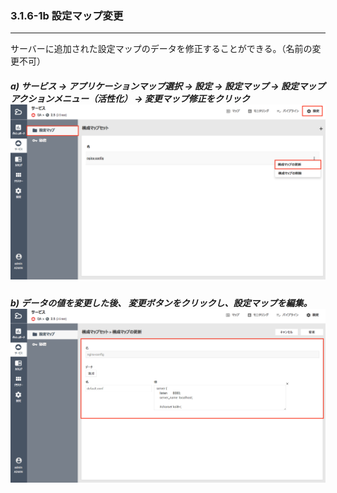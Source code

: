 ### 3.1.6-1b 設定マップ変更

---

サーバーに追加された設定マップのデータを修正することができる。（名前の変更不可）


##### a\) サービス → アプリケーションマップ選択 → 設定 → 設定マップ → 設定マップアクションメニュー（活性化） → 変更マップ修正をクリック![](/assets/JP/2.5/3.1.6-1b_2.png)

##### b\) データの値を変更した後、 変更ボタンをクリックし、設定マップを編集。![](/assets/JP/2.5/3.1.6-1b_3.png)



